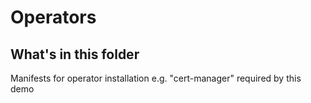 # Operators
## What's in this folder
Manifests for operator installation e.g. "cert-manager" required by this demo
